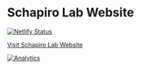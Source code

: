 # Schapiro Lab Website
[![Netlify Status](https://api.netlify.com/api/v1/badges/ae016aeb-8f2e-4d8f-96ef-4d6c354141a1/deploy-status)](https://app.netlify.com/sites/schapirolab/deploys)

[Visit Schapiro Lab Website](schapirolab.netlify.app)

[![Analytics](https://ga-beacon.appspot.com/UA-78646709-2/starter-research-group/readme?pixel)](https://github.com/igrigorik/ga-beacon)
